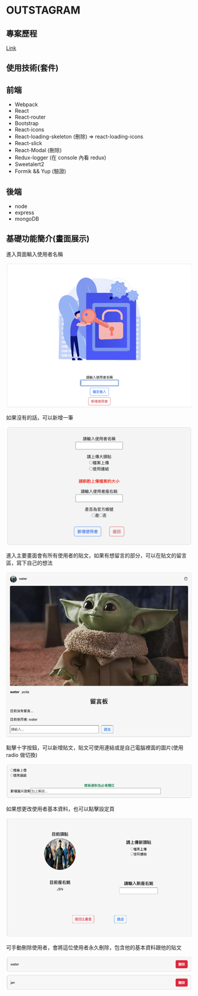 # OUTSTAGRAM

## 專案歷程

[Link](https://github.com/janlin002/outstagram/blob/master/client/projectPlanning.md)

## 使用技術(套件)

## 前端

- Webpack
- React
- React-router
- Bootstrap
- React-icons
- React-loading-skeleton (刪除) => react-loading-icons
- React-slick
- React-Modal (刪除)
- Redux-logger (在 console 內看 redux)
- Sweetalert2
- Formik && Yup (驗證)

## 後端

- node
- express
- mongoDB

## 基礎功能簡介(畫面展示)

進入頁面輸入使用者名稱

![login-page](./client/src/assets/image/README/%E6%88%AA%E5%9C%96%202022-07-22%20%E4%B8%8B%E5%8D%881.18.18.png)

如果沒有的話，可以新增一筆

![new-user](./client/src/assets/image/README/%E6%88%AA%E5%9C%96%202022-07-22%20%E4%B8%8B%E5%8D%881.23.28.png)

進入主要畫面會有所有使用者的貼文，如果有想留言的部分，可以在貼文的留言區，寫下自己的想法

![comment](./client/src/assets/image/%E6%88%AA%E5%9C%96%202022-07-23%20%E4%B8%8B%E5%8D%883.45.51.png)

點擊十字按鈕，可以新增貼文，貼文可使用連結或是自己電腦裡面的圖片(使用 radio 做切換)

![add-post](./client/src/assets/image/%E6%88%AA%E5%9C%96%202022-07-23%20%E4%B8%8B%E5%8D%883.46.10.png)

如果想更改使用者基本資料，也可以點擊設定頁

![user-setting](./client/src/assets/image/%E6%88%AA%E5%9C%96%202022-07-23%20%E4%B8%8B%E5%8D%883.46.26.png)

可手動刪除使用者，會將這位使用者永久刪除，包含他的基本資料跟他的貼文

![delete-user](./client/src/assets/image/%E6%88%AA%E5%9C%96%202022-07-23%20%E4%B8%8B%E5%8D%883.46.47.png)
